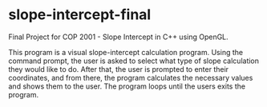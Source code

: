 # slope-intercept-final
Final Project for COP 2001 - Slope Intercept in C++ using OpenGL.

This program is a visual slope-intercept calculation program. Using the command prompt, the user is asked to select what type of slope calculation they would like to do. After that, the user is prompted to enter their coordinates, and from there, the program calculates the necessary values and shows them to the user. The program loops until the users exits the program.
